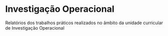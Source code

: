 # Investigação Operacional
Relatórios dos trabalhos práticos realizados no âmbito da unidade curricular de Investigação Operacional
